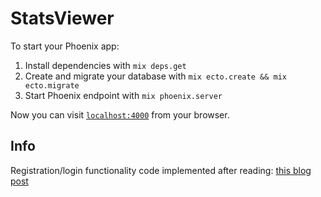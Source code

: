 # StatsViewer

To start your Phoenix app:

  1. Install dependencies with `mix deps.get`
  2. Create and migrate your database with `mix ecto.create && mix ecto.migrate`
  3. Start Phoenix endpoint with `mix phoenix.server`

Now you can visit [`localhost:4000`](http://localhost:4000) from your browser.

## Info

Registration/login functionality code implemented after reading: [this blog post](http://nithinbekal.com/posts/phoenix-authentication/)

